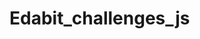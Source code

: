 # Edabit_challenges_js
<!-- Exercises in Java Script language from https://edabit.com/challenges -->